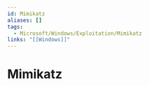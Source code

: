 ```yaml
---
id: Mimikatz
aliases: []
tags:
  - Microsoft/Windows/Exploitation/Mimikatz
links: "[[Windows]]"
---
```


# Mimikatz
